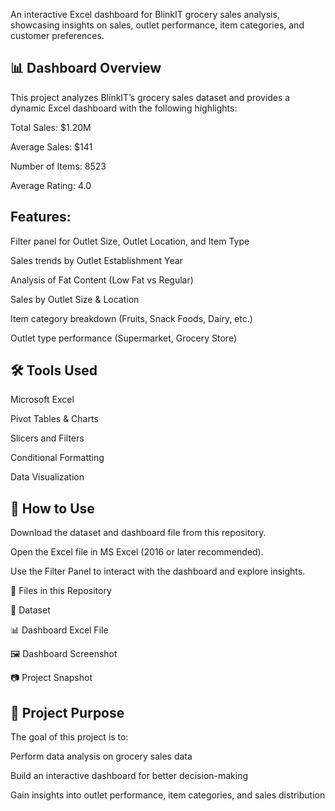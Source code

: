 An interactive Excel dashboard for BlinkIT grocery sales analysis, showcasing insights on sales, outlet performance, item categories, and customer preferences.

## 📊 Dashboard Overview

This project analyzes BlinkIT’s grocery sales dataset and provides a dynamic Excel dashboard with the following highlights:

Total Sales: $1.20M

Average Sales: $141

Number of Items: 8523

Average Rating: 4.0

## Features:

Filter panel for Outlet Size, Outlet Location, and Item Type

Sales trends by Outlet Establishment Year

Analysis of Fat Content (Low Fat vs Regular)

Sales by Outlet Size & Location

Item category breakdown (Fruits, Snack Foods, Dairy, etc.)

Outlet type performance (Supermarket, Grocery Store)

## 🛠 Tools Used

Microsoft Excel

Pivot Tables & Charts

Slicers and Filters

Conditional Formatting

Data Visualization

## 🚀 How to Use

Download the dataset and dashboard file from this repository.

Open the Excel file in MS Excel (2016 or later recommended).

Use the Filter Panel to interact with the dashboard and explore insights.

📂 Files in this Repository

📑 Dataset

📊 Dashboard Excel File

🖼 Dashboard Screenshot

📷 Project Snapshot

## 📌 Project Purpose

The goal of this project is to:

Perform data analysis on grocery sales data

Build an interactive dashboard for better decision-making

Gain insights into outlet performance, item categories, and sales distribution
